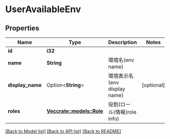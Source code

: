 # UserAvailableEnv

## Properties

Name | Type | Description | Notes
------------ | ------------- | ------------- | -------------
**id** | **i32** |  | 
**name** | **String** | 環境名(env name) | 
**display_name** | Option<**String**> | 環境表示名(env display name) | [optional]
**roles** | [**Vec<crate::models::Role>**](Role.md) | 役割(ロール)情報(role info) | 

[[Back to Model list]](../README.md#documentation-for-models) [[Back to API list]](../README.md#documentation-for-api-endpoints) [[Back to README]](../README.md)


